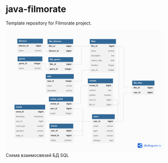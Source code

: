 # java-filmorate
Template repository for Filmorate project.

![schema.png](src\main\resources\images\schemeBD.png)
Схема взаимосвязей БД SQL
